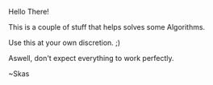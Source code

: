 Hello There!

This is a couple of stuff that helps solves some Algorithms.

Use this at your own discretion. ;)

Aswell, don't expect everything to work perfectly. 

~Skas